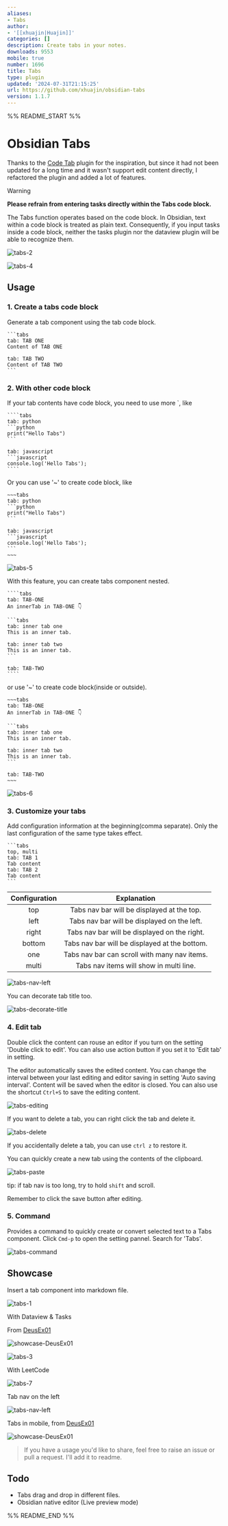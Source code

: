 ```yaml
---
aliases:
- Tabs
author:
- '[[xhuajin|Huajin]]'
categories: []
description: Create tabs in your notes.
downloads: 9553
mobile: true
number: 1696
title: Tabs
type: plugin
updated: '2024-07-31T21:15:25'
url: https://github.com/xhuajin/obsidian-tabs
version: 1.1.7
---
```


%% README_START %%

# Obsidian Tabs

Thanks to the [Code Tab](https://github.com/lazyloong/obsidian-code-tab) plugin for the inspiration, but since it had not been updated for a long time and it wasn't support edit content directly, I refactored the plugin and added a lot of features.

> [!WARNING] 
> **Please refrain from entering tasks directly within the Tabs code block.**
> 
> The Tabs function operates based on the code block. In Obsidian, text within a code block is treated as plain text. Consequently, if you input tasks inside a code block, neither the tasks plugin nor the dataview plugin will be able to recognize them.

![tabs-2](https://raw.githubusercontent.com/xhuajin/obsidian-tabs/HEAD/docs/assets/tabs-2.png)

![tabs-4](https://raw.githubusercontent.com/xhuajin/obsidian-tabs/HEAD/docs/assets/tabs-4.png)

## Usage

### 1. Create a tabs code block

Generate a tab component using the tab code block.

````
```tabs
tab: TAB ONE
Content of TAB ONE

tab: TAB TWO
Content of TAB TWO
```
````

### 2. With other code block

If your tab contents have code block, you need to use more `, like

`````
````tabs
tab: python
```python
print("Hello Tabs")
```

tab: javascript
```javascript
console.log('Hello Tabs');
````
`````

Or you can use '~' to create code block, like

````
~~~tabs
tab: python
```python
print("Hello Tabs")
```

tab: javascript
```javascript
console.log('Hello Tabs');
```
~~~
````

![tabs-5](https://raw.githubusercontent.com/xhuajin/obsidian-tabs/HEAD/docs/assets/tabs-5.png)


With this feature, you can create tabs component nested.

`````
````tabs
tab: TAB-ONE
An innerTab in TAB-ONE 👇

```tabs
tab: inner tab one
This is an inner tab.

tab: inner tab two
This is an inner tab.
```

tab: TAB-TWO
````
`````

or use '~' to create code block(inside or outside).

````
~~~tabs
tab: TAB-ONE
An innerTab in TAB-ONE 👇

```tabs
tab: inner tab one
This is an inner tab.

tab: inner tab two
This is an inner tab.
```

tab: TAB-TWO
~~~
````

![tabs-6](https://raw.githubusercontent.com/xhuajin/obsidian-tabs/HEAD/assets/tabs-6.png)

### 3. Customize your tabs

Add configuration information at the beginning(comma separate). Only the last configuration of the same type takes effect.

````
```tabs
top, multi
tab: TAB 1
Tab content
tab: TAB 2
Tab content
```
````

| Configuration |                  Explanation                  |
| :-----------: | :-------------------------------------------: |
|     top       | Tabs nav bar will be displayed at the top.    |
|     left      | Tabs nav bar will be displayed on the left.   |
|     right     | Tabs nav bar will be displayed on the right.  |
|     bottom    | Tabs nav bar will be displayed at the bottom. |
|     one       | Tabs nav bar can scroll with many nav items.  |
|     multi     | Tabs nav items will show in multi line.       |

![tabs-nav-left](https://raw.githubusercontent.com/xhuajin/obsidian-tabs/HEAD/assets/tabs-nav-left.png)

You can decorate tab title too.

![tabs-decorate-title](https://raw.githubusercontent.com/xhuajin/obsidian-tabs/HEAD/assets/tabs-decorate-title.png)

### 4. Edit tab

Double click the content can rouse an editor if you turn on the setting 'Double click to edit'. You can also use action button if you set it to 'Edit tab' in setting.

The editor automatically saves the edited content. You can change the interval between your last editing and editor saving in setting 'Auto saving interval'. Content will be saved when the editor is closed. You can also use the shortcut `Ctrl+S` to save the editing content.

![tabs-editing](https://raw.githubusercontent.com/xhuajin/obsidian-tabs/HEAD/assets/editing.png)

If you want to delete a tab, you can right click the tab and delete it.

![tabs-delete](https://raw.githubusercontent.com/xhuajin/obsidian-tabs/HEAD/assets/tabs-delete.gif)

If you accidentally delete a tab, you can use `ctrl z` to restore it.

You can quickly create a new tab using the contents of the clipboard.

![tabs-paste](https://raw.githubusercontent.com/xhuajin/obsidian-tabs/HEAD/assets/tabs-paste.gif)

tip: if tab nav is too long, try to hold `shift` and scroll.

Remember to click the save button after editing.

### 5. Command

Provides a command to quickly create or convert selected text to a Tabs component. Click `Cmd-p` to open the setting pannel. Search for 'Tabs'.

![tabs-command](https://raw.githubusercontent.com/xhuajin/obsidian-tabs/HEAD/assets/tabs-command.png)

## Showcase

Insert a tab component into markdown file.

![tabs-1](https://raw.githubusercontent.com/xhuajin/obsidian-tabs/HEAD/assets/tabs-1.png)

With Dataview & Tasks

From [DeusEx01](https://github.com/xhuajin/obsidian-tabs/issues/28)

![showcase-DeusEx01](https://raw.githubusercontent.com/xhuajin/obsidian-tabs/HEAD/assets/tabs-showcase-01-by-DeusEx01.png)

![tabs-3](https://raw.githubusercontent.com/xhuajin/obsidian-tabs/HEAD/assets/tabs-3.png)

With LeetCode

![tabs-7](https://raw.githubusercontent.com/xhuajin/obsidian-tabs/HEAD/assets/tabs-7.png)

Tab nav on the left

![tabs-nav-left](https://raw.githubusercontent.com/xhuajin/obsidian-tabs/HEAD/assets/tabs-nav-left.png)

Tabs in mobile, from [DeusEx01](https://github.com/xhuajin/obsidian-tabs/issues/28)

![showcase-DeusEx01](https://raw.githubusercontent.com/xhuajin/obsidian-tabs/HEAD/assets/tabs-showcase-02-by-DeusEx01.png)

> If you have a usage you'd like to share, feel free to raise an issue or pull a request. I'll add it to readme.

## Todo

- Tabs drag and drop in different files.
- Obsidian native editor (Live preview mode)


%% README_END %%